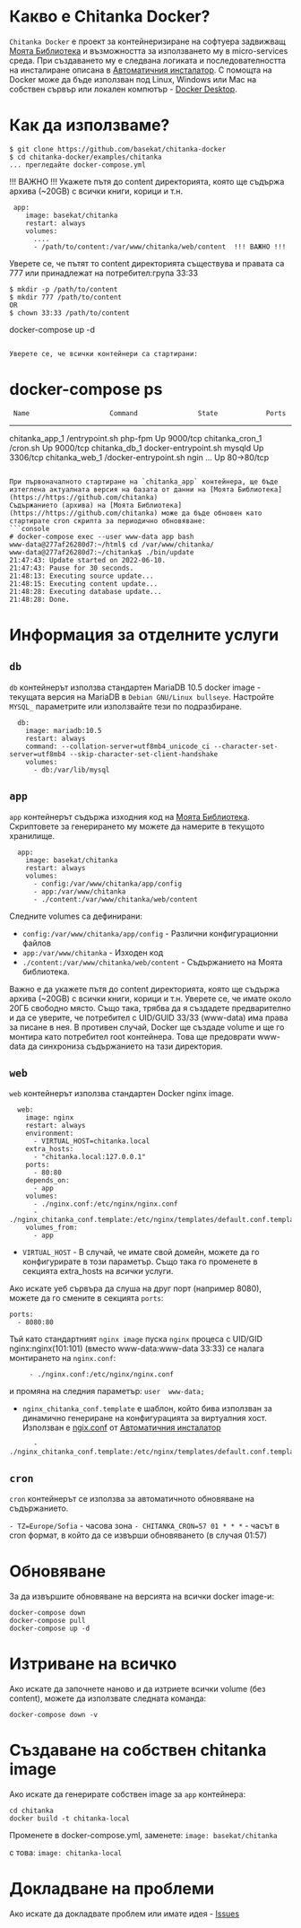 # Какво е Chitanka Docker?

`Chitanka Docker` е проект за контейнеризиране на софтуера задвижващ [Моята Библиотека](https://https://github.com/chitanka) и възможността за използването му в micro-services среда. При създаването му е следвана логиката и последователността на инсталиране описана в [Автоматичния инсталатор](https://github.com/chitanka/chitanka-installer).
С помощта на Docker може да бъде използван под Linux, Windows или Mac на собствен сървър или локален компютър - [Docker Desktop](https://www.docker.com/products/docker-desktop/).

# Как да използваме?

```console
$ git clone https://github.com/basekat/chitanka-docker
$ cd chitanka-docker/examples/chitanka
... прегледайте docker-compose.yml
```
!!! ВАЖНО !!! Укажете пътя до content директорията, която ще съдържа архива (~20GB) с всички книги, корици и т.н.
```
 app:
    image: basekat/chitanka
    restart: always
    volumes:
      ....
      - /path/to/content:/var/www/chitanka/web/content  !!! ВАЖНО !!!
```
Уверете се, че пътят то content директорията съществува и правата са 777 или принадлежат на потребител:група 33:33
```
$ mkdir -p /path/to/content
$ mkdir 777 /path/to/content
OR
$ chown 33:33 /path/to/content
```
docker-compose up -d
```

Уверете се, че всички контейнери са стартирани:
```
# docker-compose ps
     Name                    Command               State            Ports
----------------------------------------------------------------------------------
chitanka_app_1    /entrypoint.sh php-fpm           Up      9000/tcp
chitanka_cron_1   /cron.sh                         Up      9000/tcp
chitanka_db_1     docker-entrypoint.sh mysqld      Up      3306/tcp
chitanka_web_1    /docker-entrypoint.sh ngin ...   Up      80->80/tcp
```

При първоначалното стартиране на `chitanka_app` контейнера, ще бъде изтеглена актуалната версия на базата от данни на [Моята Библиотека](https://https://github.com/chitanka)
Съдържанието (архива) на [Моята Библиотека](https://https://github.com/chitanka) може да бъде обновен като стартирате cron скрипта за периодично обновяване:
```console
# docker-compose exec --user www-data app bash
www-data@277af26280d7:~/html$ cd /var/www/chitanka/
www-data@277af26280d7:~/chitanka$ ./bin/update
21:47:43: Update started on 2022-06-10.
21:47:43: Pause for 30 seconds.
21:48:13: Executing source update...
21:48:15: Executing content update...
21:48:28: Executing database update...
21:48:28: Done.
```

# Информация за отделните услуги

## `db`

`db` контейнерът използва стандартен MariaDB 10.5 docker image - текущата версия на MariaDB в `Debian GNU/Linux bullseye`. Настройте `MYSQL_` параметрите или използвайте тези по подразбиране.
```
  db:
    image: mariadb:10.5
    restart: always
    command: --collation-server=utf8mb4_unicode_ci --character-set-server=utf8mb4 --skip-character-set-client-handshake
    volumes:
      - db:/var/lib/mysql
```

## `app`

`app` контейнерът съдържа изходния код на [Моята Библиотека](https://https://github.com/chitanka). Скриптовете за генерирането му можете да намерите в текущото хранилище.


```
  app:
    image: basekat/chitanka
    restart: always
    volumes:
      - config:/var/www/chitanka/app/config
      - app:/var/www/chitanka
      - ./content:/var/www/chitanka/web/content
```

Следните volumes са дефинирани:
- `config:/var/www/chitanka/app/config` - Различни конфигурационни файлов
- `app:/var/www/chitanka` - Изходен код
- `./content:/var/www/chitanka/web/content` - Съдържанието на Моята библиотека.

Важно е да укажете пътя до content директорията, която ще съдържа архива (~20GB) с всички книги, корици и т.н. Уверете се, че имате около 20ГБ свободно място.
Също така, трябва да я създадете предварително и да се уверите, че потребител с UID/GUID 33/33 (www-data) има права за писане в нея. В противен случай, Docker ще създаде
volume и ще го монтира като потребител root контейнера. Това ще предоврати www-data да синхрониза съдържанието на тази директория.

## `web`

`web` контейнерът използва стандартен Docker nginx image.
```
  web:
    image: nginx
    restart: always
    environment:
      - VIRTUAL_HOST=chitanka.local
    extra_hosts:
      - "chitanka.local:127.0.0.1"
    ports:
      - 80:80
    depends_on:
      - app
    volumes:
      - ./nginx.conf:/etc/nginx/nginx.conf
      - ./nginx_chitanka_conf.template:/etc/nginx/templates/default.conf.template
    volumes_from:
      - app
```

- `VIRTUAL_HOST` - В случай, че имате свой домейн, можете да го конфигурирате в този параметър. Също така го променете в секцията extra_hosts на *всички* услуги.

Ако искате уеб сървъра да слуша на друг порт (например 8080), можете да го смените в секцията `ports`:
```
ports:
  - 8080:80
```

Тъй като стандартният `nginx image` пуска `nginx` процеса с UID/GID nginx:nginx(101:101) (вместо www-data:www-data 33:33) се налага монтирането на `nginx.conf`:
```
     - ./nginx.conf:/etc/nginx/nginx.conf
```
и промяна на следния параметър:
```user  www-data;```

- `nginx_chitanka_conf.template`  е шаблон, който бива използван за динамично генериране на конфигурацията за виртуалния хост. Използван е [ngix.conf](https://github.com/chitanka/chitanka-installer/blob/master/nginx-vhost.conf) от [Автоматичния инсталатор](https://github.com/chitanka/chitanka-installer)
```
      - ./nginx_chitanka_conf.template:/etc/nginx/templates/default.conf.template
```

## `cron`

`cron` контейнерът се използва за автоматичното обновяване на съдържанието.

`- TZ=Europe/Sofia` - часова зона
`- CHITANKA_CRON=57 01 * * *` - часът в cron формат, в който да се извърши обновяването (в случая 01:57)

# Обновяване

За да извършите обновяване на версията на всички docker image-и:
```console
docker-compose down
docker-compose pull
docker-compose up -d
```

# Изтриване на всичко

Ако искате да започнете наново и да изтриете всички volume (без content), можете да използвате следната команда:
```console
docker-compose down -v
```

# Създаване на собствен chitanka image

Ако искате да генерирате собствен image за `app` контейнера:
```console
cd chitanka
docker build -t chitanka-local
```

Променете в docker-compose.yml, заменете:
```image: basekat/chitanka```

с това:
```image: chitanka-local```

# Докладване на проблеми

Ако искате да докладвате проблем или имате идея - [Issues](https://github.com/basekat/chitanka-docker/issues)
